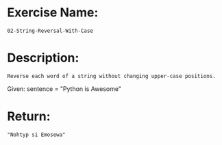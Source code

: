 # Exercise Name:
	02-String-Reversal-With-Case
# Description:
	Reverse each word of a string without changing upper-case positions.
Given: 
	sentence = "Python is Awesome"
# Return: 
	"Nohtyp si Emosewa"
